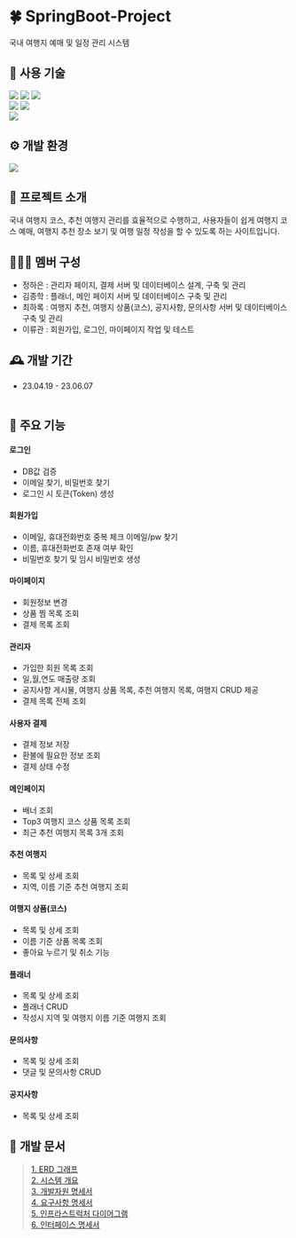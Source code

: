 # 🍀 SpringBoot-Project
국내 여행지 예매 및 일정 관리 시스템

## 🔎 사용 기술
<div>
  <img src="https://img.shields.io/badge/React-61DAFB?style=flat-square&logo=react&logoColor=white"/>
  <img src="https://img.shields.io/badge/Node.js-339933?style=flat-square&logo=nodedotjs&logoColor=white"/>
  <img src="https://img.shields.io/badge/TypeScript-3178C6?style=flat-square&logo=typescript&logoColor=white"/> 
</div>
<div>
  <img src="https://img.shields.io/badge/Java-007396?style=flat-square&logo=java&logoColor=white"/>
  <img src="https://img.shields.io/badge/Spring Boot-6DB33F?style=flat-square&logo=springboot&logoColor=white"/>
</div>
<div>
  <img src="https://img.shields.io/badge/MYSQL-4479A1?style=flat-square&logo=mysql&logoColor=white"/>
</div>

## ⚙️ 개발 환경
<div>
  <img src="https://img.shields.io/badge/Visual Studio Code-007ACC?style=flat-square&logo=visualstudiocode&logoColor=white"/>
</div>

## 📖 프로젝트 소개
국내 여행지 코스, 추천 여행지 관리를 효율적으로 수행하고, 사용자들이 쉽게 여행지 코스 예매, 여행지 추천 장소 보기 및 여행 일정 작성을 할 수 있도록 하는 사이트입니다.

## 🧑‍🤝‍🧑 멤버 구성
* 정하은 : 관리자 페이지, 결제 서버 및 데이터베이스 설계, 구축 및 관리
* 김종학 : 플래너, 메인 페이지 서버 및 데이터베이스 구축 및 관리
* 최하록 : 여행지 추천, 여행지 상품(코스), 공지사항, 문의사항 서버 및 데이터베이스 구축 및 관리
* 이류관 : 회원가입, 로그인, 마이페이지 작업 및 테스트

## 🕰️ 개발 기간
* 23.04.19 - 23.06.07 <br/><br/>

## 📌 주요 기능
#### 로그인
* DB값 검증
* 이메일 찾기, 비밀번호 찾기
* 로그인 시 토큰(Token) 생성

#### 회원가입
* 이메일, 휴대전화번호 중복 체크
이메일/pw 찾기
* 이름, 휴대전화번호 존재 여부 확인
* 비밀번호 찾기 및 임시 비밀번호 생성

#### 마이페이지
* 회원정보 변경
* 상품 찜 목록 조회
* 결제 목록 조회

#### 관리자
* 가입한 회원 목록 조회
* 일,월,연도 매출량 조회
* 공지사항 게시물, 여행지 상품 목록, 추천 여행지 목록, 여행지 CRUD 제공
* 결제 목록 전체 조회

#### 사용자 결제
* 결제 정보 저장
* 환불에 필요한 정보 조회
* 결제 상태 수정

#### 메인페이지
* 배너 조회
* Top3 여행지 코스 상품 목록 조회
* 최근 추천 여행지 목록 3개 조회

#### 추천 여행지
* 목록 및 상세 조회
* 지역, 이름 기준 추천 여행지 조회

#### 여행지 상품(코스)
* 목록 및 상세 조회
* 이름 기준 상품 목록 조회
* 좋아요 누르기 및 취소 기능

#### 플래너
* 목록 및 상세 조회
* 플래너 CRUD
* 작성시 지역 및 여행지 이름 기준 여행지 조회

#### 문의사항
* 목록 및 상세 조회
* 댓글 및 문의사항 CRUD

#### 공지사항
* 목록 및 상세 조회

## 📃 개발 문서
 >[1. ERD 그래프](https://www.figma.com/file/8EvZmDsIEGZoXFUfHU2syL/DBML-Table-(Community)?type=whiteboard&t=8NWWPPDTmQYexMxI-1)<br/>
 [2. 시스템 개요](https://bristle-astrodon-113.notion.site/b8b4769a937f4fda9a947db82b3a42ff?pvs=4) <br/>
 [3. 개발자원 명세서](https://bristle-astrodon-113.notion.site/7139ca71e052434eac0805cc02d07b9a?pvs=4)   
 [4. 요구사항 명세서](https://bristle-astrodon-113.notion.site/cc03bc5b995a4b63bbbcacf5540e0d89?pvs=4)   
 [5. 인프라스트럭처 다이어그램](https://bristle-astrodon-113.notion.site/4eeafb15587d4b83a8deff95e305385f?pvs=4)   
 [6. 인터페이스 명세서](https://bristle-astrodon-113.notion.site/API-161669ae6d4e46bb9c3d37dd1059c675?pvs=4)   
